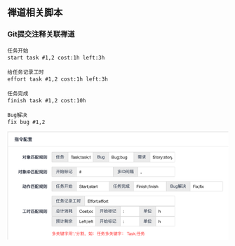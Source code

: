 ## 禅道相关脚本


### Git提交注释关联禅道
```
任务开始
start task #1,2 cost:1h left:3h

给任务记录工时
effort task #1,2 cost:1h left:3h

任务完成
finish task #1,2 cost:10h

Bug解决
fix bug #1,2
```
![image](../../resources/zentao.git.png)

